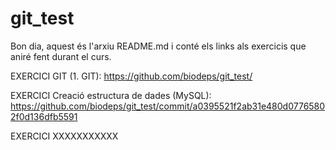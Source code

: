 # git_test
Bon dia, aquest és l'arxiu README.md i conté els links als exercicis que aniré fent durant el curs.

EXERCICI GIT (1. GIT):
  https://github.com/biodeps/git_test/
  
EXERCICI Creació estructura de dades (MySQL):
  https://github.com/biodeps/git_test/commit/a0395521f2ab31e480d07765802f0d136dfb5591

EXERCICI XXXXXXXXXXX
